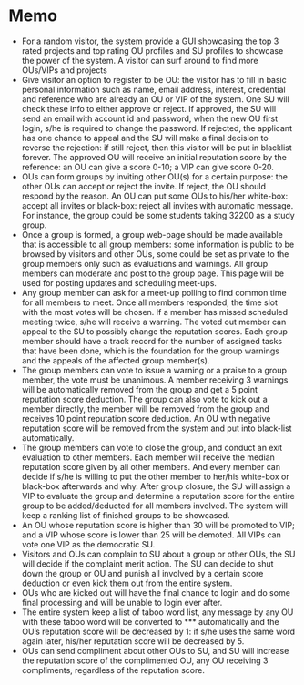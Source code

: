 # Memo 
*	For a random visitor, the system provide a GUI showcasing the top 3 rated projects and top rating OU profiles and SU profiles to showcase the power of the system. A visitor can surf around to find more OUs/VIPs and projects 
* Give visitor an option to register to be OU: the visitor has to fill in basic personal information such as name, email address, interest, credential and reference who are already an OU or VIP of the system. One SU will check these info to either approve or reject. If approved, the SU will send an email with account id and password, when the new OU first login, s/he is required to change the password. If rejected, the applicant has one chance to appeal and the SU will make a final decision to reverse the rejection: if still reject, then this visitor will be put in blacklist forever. The approved OU will receive an initial reputation score by the reference: an OU can give a score 0-10; a VIP can give score 0-20.
*	OUs can form groups by inviting other OU(s) for a certain purpose: the other OUs can accept or reject the invite. If reject, the OU should respond by the reason. An OU can put some OUs to his/her white-box: accept all invites or black-box: reject all invites with automatic message. For instance, the group could be some students taking 32200 as a study group. 
*	Once a group is formed, a group web-page should be made available that is accessible to all group members: some information is public to be browsed by visitors and other OUs, some could be set as private to the group members only such as evaluations and warnings. All group members can moderate and post to the group page. This page will be used for posting updates and scheduling meet-ups.
*	Any group member can ask for a meet-up polling to find common time for all members to meet. Once all members responded, the time slot with the most votes will be chosen. If a member has missed scheduled meeting twice, s/he will receive a warning. The voted out member can appeal to the SU to possibly change the reputation scores. Each group member should have a track record for the number of assigned tasks that have been done, which is the foundation for the group warnings and the appeals of the affected group member(s).
*	The group members can vote to issue a warning or a praise to a group member, the vote must be unanimous. A member receiving 3 warnings will be automatically removed from the group and get a 5 point reputation score deduction. The group can also vote to kick out a member directly, the member will be removed from the group and receives 10 point reputation score deduction. An OU with negative reputation score will be removed from the system and put into black-list automatically.
*	The group members can vote to close the group, and conduct an exit evaluation to other members. Each member will receive the median reputation score given by all other members. And every member can decide if s/he is willing to put the other member to her/his white-box or black-box afterwards and why. After group closure, the SU will assign a VIP to evaluate the group and determine a reputation score for the entire group to be added/deducted for all members involved. The system will keep a ranking list of finished groups to be showcased.
*	An OU whose reputation score is higher than 30 will be promoted to VIP; and a VIP whose score is lower than 25 will be demoted. All VIPs can vote one VIP as the democratic SU. 
*	Visitors and OUs can complain to SU about a group or other OUs, the SU will decide if the complaint merit action. The SU can decide to shut down the group or OU and punish all involved by a certain score deduction or even kick them out from the entire system.
*	OUs who are kicked out will have the final chance to login and do some final processing and will be unable to login ever after.
*	The entire system keep a list of taboo word list, any message by any OU with these taboo word will be converted to *** automatically and the OU’s reputation score will be decreased by 1: if s/he uses the same word again later, his/her reputation score will be decreased by 5.
*	OUs can send compliment about other OUs to SU, and SU will increase the reputation score of the complimented OU, any OU receiving 3 compliments, regardless of the reputation score.
